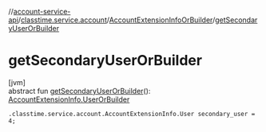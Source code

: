 //[account-service-api](../../../index.md)/[classtime.service.account](../index.md)/[AccountExtensionInfoOrBuilder](index.md)/[getSecondaryUserOrBuilder](get-secondary-user-or-builder.md)

# getSecondaryUserOrBuilder

[jvm]\
abstract fun [getSecondaryUserOrBuilder](get-secondary-user-or-builder.md)(): [AccountExtensionInfo.UserOrBuilder](../-account-extension-info/-user-or-builder/index.md)

`.classtime.service.account.AccountExtensionInfo.User secondary_user = 4;`
